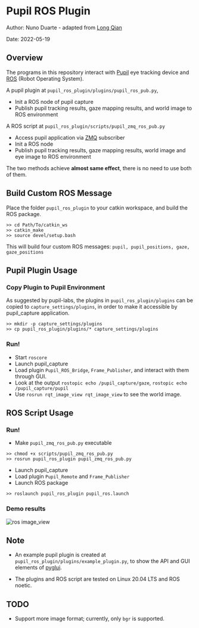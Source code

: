 Pupil ROS Plugin
===
Author: Nuno Duarte - adapted from [Long Qian](http://longqian.me/aboutme)

Date: 2022-05-19

## Overview

The programs in this repository interact with [Pupil](https://pupil-labs.com/) eye tracking device and [ROS](http://www.ros.org/) (Robot Operating System).

A pupil plugin at ```pupil_ros_plugin/plugins/pupil_ros_pub.py```,
- Init a ROS node of pupil capture
- Publish pupil tracking results, gaze mapping results, and world image to ROS environment

A ROS script at ```pupil_ros_plugin/scripts/pupil_zmq_ros_pub.py```
- Access pupil application via [ZMQ](http://zeromq.org/) subscriber
- Init a ROS node
- Publish pupil tracking results, gaze mapping results, world image and eye image to ROS environment

The two methods achieve **almost same effect**, there is no need to use both of them.

## Build Custom ROS Message
Place the folder ```pupil_ros_plugin``` to your catkin workspace, and build the ROS package.
```
>> cd Path/To/catkin_ws
>> catkin_make
>> source devel/setup.bash
```
This will build four custom ROS messages: ```pupil, pupil_positions, gaze, gaze_positions```


## Pupil Plugin Usage

### Copy Plugin to Pupil Environment
As suggested by pupil-labs, the plugins in ```pupil_ros_plugin/plugins``` can be copied to ```capture_settings/plugins```, in order to make it accessible by pupil_capture application.
```
>> mkdir -p capture_settings/plugins
>> cp pupil_ros_plugin/plugins/* capture_settings/plugins
```

### Run!
* Start ```roscore```
* Launch pupil_capture
* Load plugin ```Pupil_ROS_Bridge```, ```Frame_Publisher```, and interact with them through GUI.
* Look at the output ```rostopic echo /pupil_capture/gaze```, ```rostopic echo /pupil_capture/pupil```
* Use ```rosrun rqt_image_view rqt_image_view``` to see the world image.

## ROS Script Usage

### Run!
* Make ```pupil_zmq_ros_pub.py``` executable
```
>> chmod +x scripts/pupil_zmq_ros_pub.py
>> rosrun pupil_ros_plugin pupil_zmq_ros_pub.py
```
* Launch pupil_capture
* Load plugin ```Pupil_Remote``` and ```Frame_Publisher```
* Launch ROS package
```
>> roslaunch pupil_ros_plugin pupil_ros.launch
```

### Demo results
![ros image_view](image_view.png "ros image_view")

## Note
- An example pupil plugin is created at ```pupil_ros_plugin/plugins/example_plugin.py```, to show the API and GUI elements of [pyglui](https://github.com/pupil-labs/pyglui).

- The plugins and ROS script are tested on Linux 20.04 LTS and ROS noetic.

## TODO
* Support more image format; currently, only ```bgr``` is supported.
